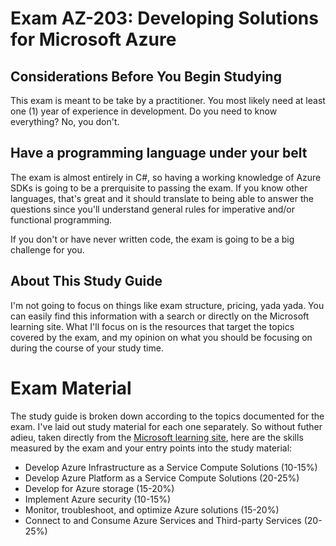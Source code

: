 # Exam AZ-203: Developing Solutions for Microsoft Azure

## Considerations Before You Begin Studying
This exam is meant to be take by a practitioner. You most likely need at least one (1) year of experience in development. Do you need to know everything? No, you don't.

## Have a programming language under your belt
The exam is almost entirely in C#, so having a working knowledge of Azure SDKs is going to be a prerquisite to passing the exam. If you know other languages, that's great and it should translate to being able to answer the questions since you'll understand general rules for imperative and/or functional programming.

If you don't or have never written code, the exam is going to be a big challenge for you.

## About This Study Guide

I'm not going to focus on things like exam structure, pricing, yada yada. You can easily find this information with a search or directly on the Microsoft learning site. What I'll focus on is the resources that target the topics covered by the exam, and my opinion on what you should be focusing on during the course of your study time.

# Exam Material

The study guide is broken down according to the topics documented for the exam. I've laid out study material for each one separately. So without futher adieu, taken directly from the [Microsoft learning site](https://www.microsoft.com/en-us/learning/exam-az-203.aspx), here are the skills measured by the exam and your entry points into the study material:

* Develop Azure Infrastructure as a Service Compute Solutions (10-15%)
* Develop Azure Platform as a Service Compute Solutions (20-25%)
* Develop for Azure storage (15-20%)
* Implement Azure security (10-15%)
* Monitor, troubleshoot, and optimize Azure solutions (15-20%)
* Connect to and Consume Azure Services and Third-party Services (20-25%)

